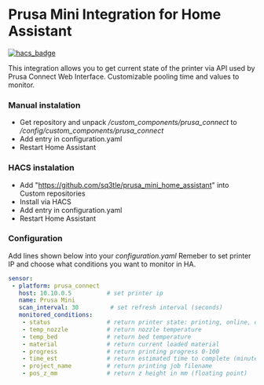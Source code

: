 # Prusa Mini Integration for Home Assistant
[![hacs_badge](https://img.shields.io/badge/HACS-Custom-orange.svg)](https://github.com/custom-components/hacs)

This integration allows you to get current state of the printer via API used by Prusa Connect Web Interface. Customizable pooling time and values to monitor.


### Manual instalation

  - Get repository and unpack */custom_components/prusa_connect* to */config/custom_components/prusa_connect* 
  - Add entry in configuration.yaml
  - Restart Home Assistant

### HACS instalation

  - Add "https://github.com/sq3tle/prusa_mini_home_assistant" into Custom repositories
  - Install via HACS
  - Add entry in configuration.yaml
  - Restart Home Assistant


### Configuration
Add lines shown below into your *configuration.yaml*
Remeber to set printer IP and choose what conditions you want to monitor in HA.
```yaml
sensor:
 - platform: prusa_connect
   host: 10.10.0.5          # set printer ip
   name: Prusa Mini         
   scan_interval: 30         # set refresh interval (seconds)
   monitored_conditions:
    - status                # return printer state: printing, online, offline, cooling, heating
    - temp_nozzle           # return nozzle temperature
    - temp_bed              # return bed temperature
    - material              # return current loaded material
    - progress              # return printing progress 0-100
    - time_est              # return estimated time to complete (minutes)
    - project_name          # return printing job filename
    - pos_z_mm              # return z height in mm (floating point)
```











